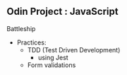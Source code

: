 ## Odin Project : JavaScript  
Battleship  
- Practices:
    - TDD (Test Driven Development)
        - using Jest
    - Form validations
